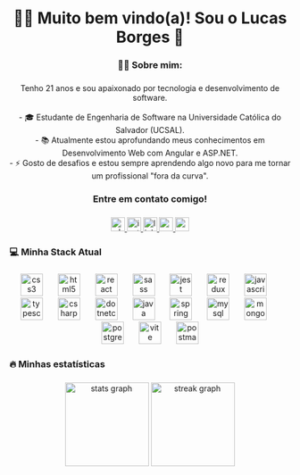 <h1 align="center">👋🏽 Muito bem vindo(a)!  Sou o Lucas Borges 🙂</h1>

###

<h3 align="center">👨‍💻  Sobre mim:</h3>

###

<p align="center">Tenho 21 anos e sou apaixonado por tecnologia e desenvolvimento de software.<br><br>- 🎓 Estudante de Engenharia de Software na Universidade Católica do Salvador (UCSAL).<br>- 📚 Atualmente estou aprofundando meus conhecimentos em Desenvolvimento Web com Angular e ASP.NET.<br>- ⚡ Gosto de desafios e estou sempre aprendendo algo novo para me tornar um profissional "fora da curva".</p>

###

<h3 align="center">Entre em contato comigo!</h3>

###

<div align="center">
  <a href="https://wa.me/557799904778" target="_blank">
    <img src="https://img.shields.io/static/v1?message=Whatsapp&logo=whatsapp&label=&color=25D366&logoColor=white&labelColor=&style=for-the-badge" height="25" alt="whatsapp logo"  />
  </a>
  <a href="https://www.instagram.com/lucasborgss_/" target="_blank">
    <img src="https://img.shields.io/static/v1?message=Instagram&logo=instagram&label=&color=E4405F&logoColor=white&labelColor=&style=for-the-badge" height="25" alt="instagram logo"  />
  </a>
  <a href="https://www.linkedin.com/in/lucasborgss0/" target="_blank">
    <img src="https://img.shields.io/static/v1?message=LinkedIn&logo=linkedin&label=&color=0077B5&logoColor=white&labelColor=&style=for-the-badge" height="25" alt="linkedin logo"  />
  </a>
  <a href="mailto:lucasaborgesdev1@gmail.com" target="_blank">
    <img src="https://img.shields.io/static/v1?message=Gmail&logo=gmail&label=&color=D14836&logoColor=white&labelColor=&style=for-the-badge" height="25" alt="gmail logo"  />
  </a>
  <a href="https://www.youtube.com/@LucasBorges-p4y" target="_blank">
    <img src="https://img.shields.io/static/v1?message=Youtube&logo=youtube&label=&color=FF0000&logoColor=white&labelColor=&style=for-the-badge" height="25" alt="youtube logo"  />
  </a>
</div>

###

<h3 align="left">💻 Minha Stack Atual</h3>

###

<div align="center">
  <img src="https://skillicons.dev/icons?i=css" height="40" alt="css3 logo"  />
  <img width="19" />
  <img src="https://skillicons.dev/icons?i=html" height="40" alt="html5 logo"  />
  <img width="19" />
  <img src="https://skillicons.dev/icons?i=react" height="40" alt="react logo"  />
  <img width="19" />
  <img src="https://skillicons.dev/icons?i=sass" height="40" alt="sass logo"  />
  <img width="19" />
  <img src="https://skillicons.dev/icons?i=jest" height="40" alt="jest logo"  />
  <img width="19" />
  <img src="https://skillicons.dev/icons?i=redux" height="40" alt="redux logo"  />
  <img width="19" />
  <img src="https://skillicons.dev/icons?i=js" height="40" alt="javascript logo"  />
  <img width="19" />
  <img src="https://skillicons.dev/icons?i=ts" height="40" alt="typescript logo"  />
  <img width="19" />
  <img src="https://skillicons.dev/icons?i=cs" height="40" alt="csharp logo"  />
  <img width="19" />
  <img src="https://cdn.jsdelivr.net/gh/devicons/devicon/icons/dotnetcore/dotnetcore-original.svg" height="40" alt="dotnetcore logo"  />
  <img width="19" />
  <img src="https://skillicons.dev/icons?i=java" height="40" alt="java logo"  />
  <img width="19" />
  <img src="https://skillicons.dev/icons?i=spring" height="40" alt="spring logo"  />
  <img width="19" />
  <img src="https://skillicons.dev/icons?i=mysql" height="40" alt="mysql logo"  />
  <img width="19" />
  <img src="https://skillicons.dev/icons?i=mongodb" height="40" alt="mongodb logo"  />
  <img width="19" />
  <img src="https://skillicons.dev/icons?i=postgres" height="40" alt="postgresql logo"  />
  <img width="19" />
  <img src="https://skillicons.dev/icons?i=vite" height="40" alt="vite logo"  />
  <img width="19" />
  <img src="https://skillicons.dev/icons?i=postman" height="40" alt="postman logo"  />
</div>

###

<h3 align="left">🔥   Minhas estatísticas</h3>

###

<div align="center">
  <img src="https://github-readme-stats.vercel.app/api?username=lucasborgss1&hide_title=false&hide_rank=false&show_icons=true&include_all_commits=true&count_private=true&disable_animations=false&theme=dark&locale=en&hide_border=true&order=1" height="150" alt="stats graph"  />
  <img src="https://streak-stats.demolab.com?user=lucasborgss1&locale=en&mode=daily&theme=dark&hide_border=true&border_radius=5&date_format=j%20M%5B%20Y%5D&order=3" height="150" alt="streak graph"  />
</div>

###
